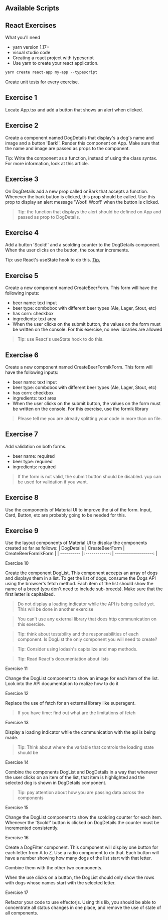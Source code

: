 ## Available Scripts

## React Exercises

What you'll need

- yarn version 1.17+
- visual studio code
- Creating a react project with typescript
- Use yarn to create your react application.

```javascript
yarn create react-app my-app --typescript
```

Create unit tests for every exercise.

## Exercise 1

Locate App.tsx and add a button that shows an alert when clicked.

## Exercise 2

Create a component named DogDetails that display's a dog's name and image and a button 'Bark!'. Render this component on App.
Make sure that the name and image are passed as props to the component.

Tip: Write the component as a function, instead of using the class syntax. For more information, look at this article.

## Exercise 3

On DogDetails add a new prop called onBark that accepts a function.
Whenever the bark button is clicked, this prop should be called.
Use this prop to display an alert message 'Woof! Woof!' when the button is clicked.

> Tip: the function that displays the alert should be defined on App and passed as prop to DogDetails.

## Exercise 4

Add a button 'Scold!' and a scolding counter to the DogDetails component. When the user clicks on the button, the counter increments.

Tip: use React's useState hook to do this. [Tip.](https://kentcdodds.com/blog/react-hooks-whats-going-to-happen-to-my-tests)

## Exercise 5

Create a new component named CreateBeerForm. This form will have the following inputs:

- beer name: text input
- beer type: combobox with different beer types (Ale, Lager, Stout, etc)
- has corn: checkbox
- ingredients: text area
- When the user clicks on the submit button, the values on the form must be written on the console. For this exercise, no new libraries are allowed

> Tip: use React's useState hook to do this.

## Exercise 6

Create a new component named CreateBeerFormikForm. This form will have the following inputs:

- beer name: text input
- beer type: combobox with different beer types (Ale, Lager, Stout, etc)
- has corn: checkbox
- ingredients: text area
- When the user clicks on the submit button, the values on the form must be written on the console. For this exercise, use the formik library

> Please tell me you are already splitting your code in more than on file.

## Exercise 7

Add validation on both forms.

- beer name: required
- beer type: required
- ingredients: required

> If the form is not valid, the submit button should be disabled. yup can be used for validation if you want.

## Exercise 8

Use the components of Material UI to improve the ui of the form. Input, Card, Button, etc are probably going to be needed for this.

## Exercise 9

Use the layout components of Material UI to display the components created so far as follows:
| DogDetails | CreateBeerForm | CreateBeerFormikForm |
| ---------- | :------------: | -------------------: |

Exercise 10

Create the component DogList. This component accepts an array of dogs and displays them in a list. To get the list of dogs, consume the Dogs API using the browser's fetch method. Each item of the list should show the name of a breed (you don't need to include sub-breeds). Make sure that the first letter is capitalized.

> Do not display a loading indicator while the API is being called yet. This will be done in another exercise

> You can't use any external library that does http communication on this exercise.

> Tip: think about testability and the responsabilities of each component. Is DogList the only component you will need to create?

> Tip: Consider using lodash's capitalize and map methods.

> Tip: Read React's documentation about lists

Exercise 11

Change the DogList component to show an image for each item of the list. Look into the API documentation to realize how to do it

Exercise 12

Replace the use of fetch for an external library like superagent.

> If you have time: find out what are the limitations of fetch

Exercise 13

Display a loading indicator while the communication with the api is being made.

> Tip: Think about where the variable that controls the loading state should be

Exercise 14

Combine the components DogList and DogDetails in a way that whenever the user clicks on an item of the list, that item is highlighted and the selected dog is shown in DogDetails component.

> Tip: pay attention about how you are passing data across the components

Exercise 15

Change the DogList component to show the scolding counter for each item. Whenever the 'Scold!' button is clicked on DogDetails the counter must be incremented consistently.

Exercise 16

Create a DogFilter component. This component will display one button for each letter from A to Z. Use a radio component to do that. Each button will have a number showing how many dogs of the list start with that letter.

Combine them with the other two components.

When the use clicks on a button, the DogList should only show the rows with dogs whose names start with the selected letter.

Exercise 17

Refactor your code to use effectorjs. Using this lib, you should be able to concentrate all status changes in one place, and remove the use of state of all components.
